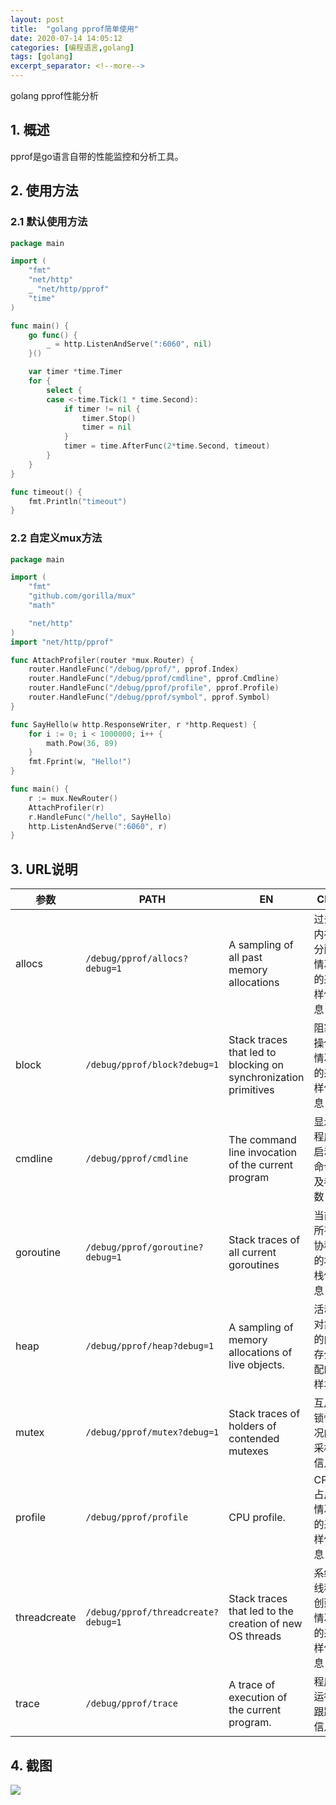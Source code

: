 ```yaml
---
layout: post
title:  "golang pprof简单使用"
date: 2020-07-14 14:05:12
categories: [编程语言,golang]
tags: [golang]
excerpt_separator: <!--more-->
---
```

golang pprof性能分析
<!--more-->

## 1. 概述
pprof是go语言自带的性能监控和分析工具。

## 2. 使用方法

### 2.1 默认使用方法
```go
package main

import (
	"fmt"
	"net/http"
	_ "net/http/pprof"
	"time"
)

func main() {
	go func() {
		_ = http.ListenAndServe(":6060", nil)
	}()

	var timer *time.Timer
	for {
		select {
		case <-time.Tick(1 * time.Second):
			if timer != nil {
				timer.Stop()
				timer = nil
			}
			timer = time.AfterFunc(2*time.Second, timeout)
		}
	}
}

func timeout() {
	fmt.Println("timeout")
}
```

### 2.2 自定义mux方法
```go
package main

import (
    "fmt"
    "github.com/gorilla/mux"
    "math"

    "net/http"
)
import "net/http/pprof"

func AttachProfiler(router *mux.Router) {
    router.HandleFunc("/debug/pprof/", pprof.Index)
    router.HandleFunc("/debug/pprof/cmdline", pprof.Cmdline)
    router.HandleFunc("/debug/pprof/profile", pprof.Profile)
    router.HandleFunc("/debug/pprof/symbol", pprof.Symbol)
}

func SayHello(w http.ResponseWriter, r *http.Request) {
    for i := 0; i < 1000000; i++ {
        math.Pow(36, 89)
    }
    fmt.Fprint(w, "Hello!")
}

func main() {
    r := mux.NewRouter()
    AttachProfiler(r)
    r.HandleFunc("/hello", SayHello)
    http.ListenAndServe(":6060", r)
}
```

## 3. URL说明

|参数|PATH|EN|CN|
|---|---|---|---|
|allocs|`/debug/pprof/allocs?debug=1`|A sampling of all past memory allocations|过去内存分配情况的采样信息|
|block|`/debug/pprof/block?debug=1`|Stack traces that led to blocking on synchronization primitives|阻塞操作情况的采样信息|
|cmdline|`/debug/pprof/cmdline`|The command line invocation of the current program|显示程序启动命令及参数|
|goroutine|`/debug/pprof/goroutine?debug=1`|Stack traces of all current goroutines|当前所有协程的堆栈信息|
|heap|`/debug/pprof/heap?debug=1`|A sampling of memory allocations of live objects.|活动对象的内存分配的样本|
|mutex|`/debug/pprof/mutex?debug=1`|Stack traces of holders of contended mutexes|互斥锁情况的采样信息|
|profile|`/debug/pprof/profile`|CPU profile. |CPU 占用情况的采样信息|
|threadcreate|`/debug/pprof/threadcreate?debug=1`|Stack traces that led to the creation of new OS threads|系统线程创建情况的采样信息|
|trace|`/debug/pprof/trace`|A trace of execution of the current program.|程序运行跟踪信息|

## 4. 截图
![](/images/深度截图_选择区域_20200714143521.png)